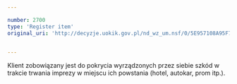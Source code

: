 ```yaml
---

number: 2700
type: 'Register item'
original_uri: 'http://decyzje.uokik.gov.pl/nd_wz_um.nsf/0/5E957108A95F726FC1257941003A2C40?OpenDocument'


---
```


Klient zobowiązany jest do pokrycia wyrządzonych przez siebie szkód w trakcie trwania imprezy w miejscu ich powstania (hotel, autokar, prom itp.).
